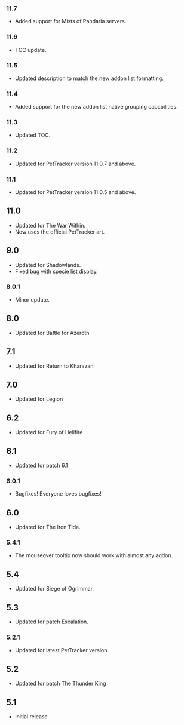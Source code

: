 ### 11.7
* Added support for Mists of Pandaria servers.

### 11.6
* TOC update.

### 11.5
* Updated description to match the new addon list formatting.

### 11.4
* Added support for the new addon list native grouping capabilities.

### 11.3
* Updated TOC.

### 11.2
* Updated for PetTracker version 11.0.7 and above.

### 11.1
* Updated for PetTracker version 11.0.5 and above.

## 11.0
* Updated for The War Within.
* Now uses the official PetTracker art.

## 9.0
* Updated for Shadowlands.
* Fixed bug with specie list display.

### 8.0.1
* Minor update.

## 8.0
* Updated for Battle for Azeroth

## 7.1
* Updated for Return to Kharazan

## 7.0
* Updated for Legion

## 6.2
* Updated for Fury of Hellfire

## 6.1
* Updated for patch 6.1

### 6.0.1
* Bugfixes! Everyone loves bugfixes!

## 6.0
* Updated for The Iron Tide.

### 5.4.1
* The mouseover tooltip now should work with almost any addon.

## 5.4
* Updated for Siege of Ogrimmar.

## 5.3
* Updated for patch Escalation.

### 5.2.1
* Updated for latest PetTracker version

## 5.2
* Updated for patch The Thunder King

## 5.1
* Initial release
